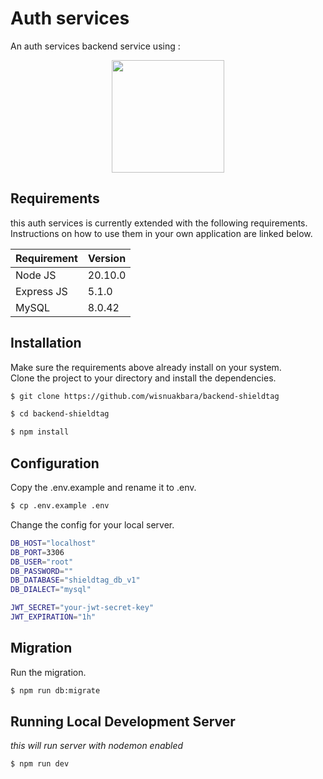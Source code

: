 # Auth services

An auth services backend service using :

<p align="center"><a href="https://expressjs.com/" target="_blank"><img src="https://img.icons8.com/?size=100&id=kg46nzoJrmTR&format=png&color=000000" width="180"></a></p>

## Requirements

this auth services is currently extended with the following requirements.  
Instructions on how to use them in your own application are linked below.

| Requirement | Version |
| ----------- | ------- |
| Node JS     | 20.10.0 |
| Express JS  | 5.1.0   |
| MySQL       | 8.0.42  |

## Installation

Make sure the requirements above already install on your system.  
Clone the project to your directory and install the dependencies.

```bash
$ git clone https://github.com/wisnuakbara/backend-shieldtag
```

```bash
$ cd backend-shieldtag
```

```bash
$ npm install
```

## Configuration

Copy the .env.example and rename it to .env.

```bash
$ cp .env.example .env
```

Change the config for your local server.

```bash
DB_HOST="localhost"
DB_PORT=3306
DB_USER="root"
DB_PASSWORD=""
DB_DATABASE="shieldtag_db_v1"
DB_DIALECT="mysql"

JWT_SECRET="your-jwt-secret-key"
JWT_EXPIRATION="1h"
```

## Migration

Run the migration.

```bash
$ npm run db:migrate
```

## Running Local Development Server

_this will run server with nodemon enabled_

```bash
$ npm run dev
```
